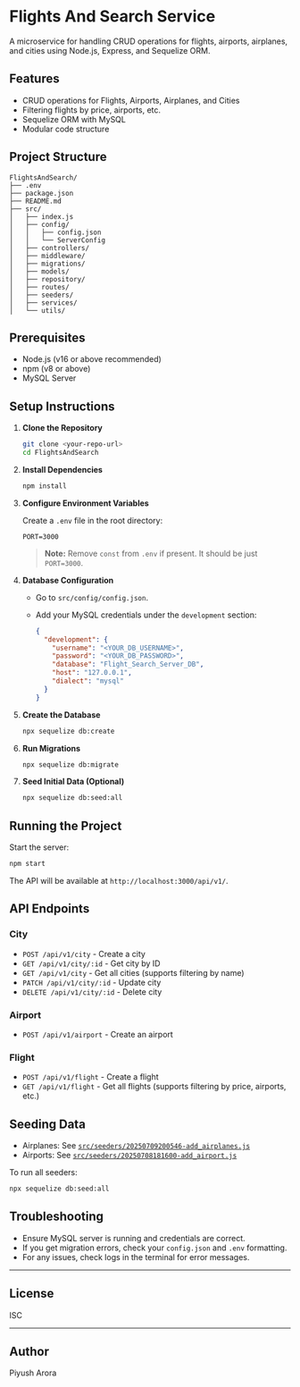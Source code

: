 # Flights And Search Service

A microservice for handling CRUD operations for flights, airports, airplanes, and cities using Node.js, Express, and Sequelize ORM.


## Features

- CRUD operations for Flights, Airports, Airplanes, and Cities
- Filtering flights by price, airports, etc.
- Sequelize ORM with MySQL
- Modular code structure

## Project Structure

```
FlightsAndSearch/
├── .env
├── package.json
├── README.md
├── src/
│   ├── index.js
│   ├── config/
│   │   ├── config.json
│   │   └── ServerConfig
│   ├── controllers/
│   ├── middleware/
│   ├── migrations/
│   ├── models/
│   ├── repository/
│   ├── routes/
│   ├── seeders/
│   ├── services/
│   └── utils/
```

## Prerequisites

- Node.js (v16 or above recommended)
- npm (v8 or above)
- MySQL Server

## Setup Instructions

1. **Clone the Repository**

   ```sh
   git clone <your-repo-url>
   cd FlightsAndSearch
   ```

2. **Install Dependencies**

   ```sh
   npm install
   ```

3. **Configure Environment Variables**

   Create a `.env` file in the root directory:

   ```
   PORT=3000
   ```

   > **Note:** Remove `const` from `.env` if present. It should be just `PORT=3000`.

4. **Database Configuration**

   - Go to `src/config/config.json`.
   - Add your MySQL credentials under the `development` section:

     ```json
     {
       "development": {
         "username": "<YOUR_DB_USERNAME>",
         "password": "<YOUR_DB_PASSWORD>",
         "database": "Flight_Search_Server_DB",
         "host": "127.0.0.1",
         "dialect": "mysql"
       }
     }
     ```

5. **Create the Database**

   ```sh
   npx sequelize db:create
   ```

6. **Run Migrations**

   ```sh
   npx sequelize db:migrate
   ```

7. **Seed Initial Data (Optional)**

   ```sh
   npx sequelize db:seed:all
   ```

## Running the Project

Start the server:

```sh
npm start
```

The API will be available at `http://localhost:3000/api/v1/`.

## API Endpoints

### City

- `POST /api/v1/city` - Create a city
- `GET /api/v1/city/:id` - Get city by ID
- `GET /api/v1/city` - Get all cities (supports filtering by name)
- `PATCH /api/v1/city/:id` - Update city
- `DELETE /api/v1/city/:id` - Delete city

### Airport

- `POST /api/v1/airport` - Create an airport

### Flight

- `POST /api/v1/flight` - Create a flight
- `GET /api/v1/flight` - Get all flights (supports filtering by price, airports, etc.)

## Seeding Data

- Airplanes: See [`src/seeders/20250709200546-add_airplanes.js`](src/seeders/20250709200546-add_airplanes.js)
- Airports: See [`src/seeders/20250708181600-add_airport.js`](src/seeders/20250708181600-add_airport.js)

To run all seeders:

```sh
npx sequelize db:seed:all
```

## Troubleshooting

- Ensure MySQL server is running and credentials are correct.
- If you get migration errors, check your `config.json` and `.env` formatting.
- For any issues, check logs in the terminal for error messages.

---

## License

ISC

---

## Author

Piyush Arora